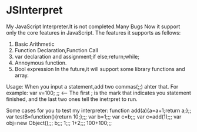 JSInterpret
===========

My JavaScript Interpreter.It is not completed.Many Bugs 
Now it support only the core features in JavaScript.
The features it supports as fellows:

1. Basic Arithmetic
2. Function Declaration,Function Call
3. var declaration and assignment;if else;return;while;
4. Annoymous function.
5. Bool expression
In the future,it will support some library functions and array. 

Usage:
When you input a statement,add two commas(;;) ahter that.
For example: var v=100; ;; <-- The first ; is the mark that indicates you statement finished,
and the last two ones tell the inetrpret to run. 

Some cases for you to test my interpreter:
function add(a){a=a+1;return a;};;
var testB=function(){return 10;};;;
var b=1;;;
var c=b;;;
var c=add(1);;;
var obj=new Object();;;
b;;;
1;;;
1+2;;;
100+100;;;
